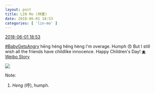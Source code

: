 ```yaml
---
layout: post
title: LIN Mo (林墨)
date: 2018-06-01 18:53
categories: [ 'lin-mo' ]
---
```


<div class="weibo-info">
  <a href="https://weibo.com/6108312042/GjndxvhR2">2018-06-01 18:53</a>
</div>

[#BabyGetsAngry](http://s.weibo.com/weibo/%23%E5%AE%9D%E5%AE%9D%E6%B0%94%E5%93%BC%E5%93%BC%23) hēng héng hěng hèng I'm overage. Humph 😠 But I still wish all the friends have childlike innocence. Happy Children's Day! [◉ Weibo Story](https://m.weibo.cn/c/story/player?oid=1042151:23135424246174838458525_6)

<!-- more -->

<a href="//wx2.sinaimg.cn/large/006FnQZYly8frvvk0jrfaj30f00qo40u.jpg">
  <img class="weibo-pic-preview" src="//wx2.sinaimg.cn/large/006FnQZYly8frvvk0jrfaj30f00qo40u.jpg" />
</a>

Note:
1. *Heng* (哼), humph.
